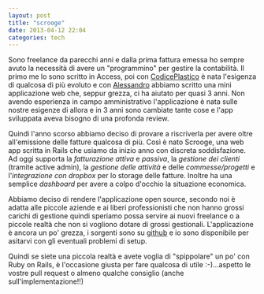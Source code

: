 ```yaml
---
layout: post
title: "scrooge"
date: 2013-04-12 22:04
categories: tech
---
```

Sono freelance da parecchi anni e dalla prima fattura emessa ho sempre avuto la necessità di avere un "programmino" per gestire la contabilità. Il primo me lo sono scritto in Access, poi con [CodicePlastico](http://codiceplastico.com) è nata l'esigenza di qualcosa di più evoluto e con [Alessandro](http://melkio.codiceplastico.com) abbiamo scritto una mini applicazione web che, seppur grezza, ci ha aiutato per quasi 3 anni. Non avendo esperienza in campo amministrativo l'applicazione è nata sulle nostre esigenze di allora e in 3 anni sono cambiate tante cose e l'app sviluppata aveva bisogno di una profonda review. 

Quindi l'anno scorso abbiamo deciso di provare a riscriverla per avere oltre all'emissione delle fatture qualcosa di più. Così è nato Scrooge, una web app scritta in Rails che usiamo da inizio anno con discreta soddisfazione.
Ad oggi supporta la _fatturazione attiva_ e _passiva_, la _gestione dei clienti_ (tramite active admin), la _gestione delle attività_ e delle _commesse/progetti_ e l'_integrazione con dropbox_ per lo storage delle fatture. Inoltre ha una semplice _dashboard_ per avere a colpo d'occhio la situazione economica.

Abbiamo deciso di rendere l'applicazione open source, secondo noi è adatta alle piccole aziende e ai liberi professionisti che non hanno grossi carichi di gestione quindi speriamo possa servire ai nuovi freelance o a piccole realtà che non si vogliono dotare di grossi gestionali.
L'applicazione è ancora un po' grezza, i sorgenti sono su [github](http://emadb.github.com/scrooge/) e io sono disponibile per asitarvi con gli eventuali problemi di setup.

Quindi se siete una piccola realtà e avete voglia di "spippolare" un po' con Ruby on Rails, è l'occasione giusta per fare qualcosa di utile :-)...aspetto le vostre pull request o almeno qualche consiglio (anche sull'implementazione!!)
